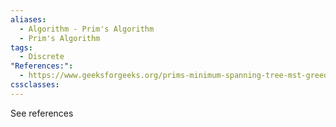 ```yaml
---
aliases:
  - Algorithm - Prim's Algorithm
  - Prim's Algorithm
tags:
  - Discrete
"References:":
  - https://www.geeksforgeeks.org/prims-minimum-spanning-tree-mst-greedy-algo-5/
cssclasses:
---
```

See references
